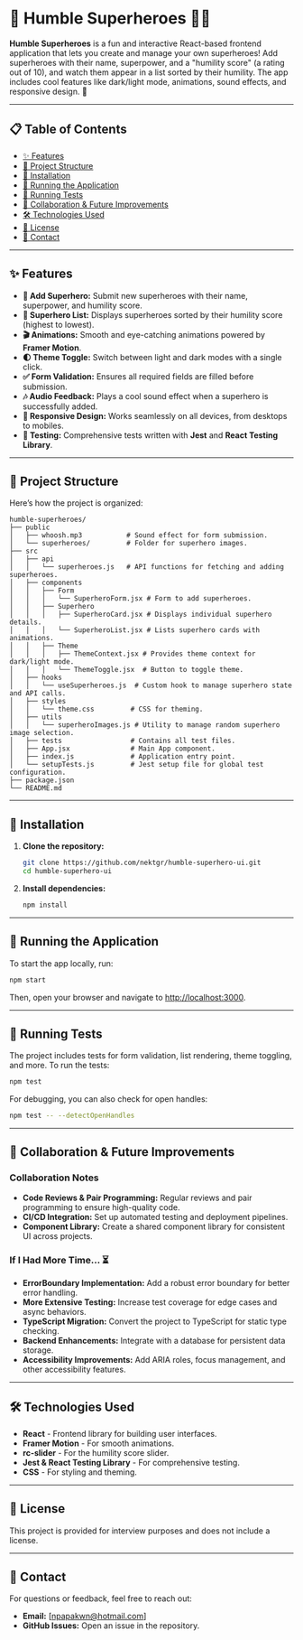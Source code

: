 # 🦸 Humble Superheroes 🦸‍♀️

**Humble Superheroes** is a fun and interactive React-based frontend application that lets you create and manage your own superheroes! Add superheroes with their name, superpower, and a "humility score" (a rating out of 10), and watch them appear in a list sorted by their humility. The app includes cool features like dark/light mode, animations, sound effects, and responsive design. 🎉

---

## 📋 Table of Contents

- [✨ Features](#-features)
- [📂 Project Structure](#-project-structure)
- [🚀 Installation](#-installation)
- [🏃 Running the Application](#-running-the-application)
- [🧪 Running Tests](#-running-tests)
- [🤝 Collaboration & Future Improvements](#-collaboration--future-improvements)
- [🛠️ Technologies Used](#-technologies-used)
- [📜 License](#-license)
- [📧 Contact](#-contact)

---

## ✨ Features

- **🦸 Add Superhero:** Submit new superheroes with their name, superpower, and humility score.
- **📜 Superhero List:** Displays superheroes sorted by their humility score (highest to lowest).
- **🎬 Animations:** Smooth and eye-catching animations powered by **Framer Motion**.
- **🌓 Theme Toggle:** Switch between light and dark modes with a single click.
- **✅ Form Validation:** Ensures all required fields are filled before submission.
- **🎶 Audio Feedback:** Plays a cool sound effect when a superhero is successfully added.
- **📱 Responsive Design:** Works seamlessly on all devices, from desktops to mobiles.
- **🧪 Testing:** Comprehensive tests written with **Jest** and **React Testing Library**.

---

## 📂 Project Structure

Here’s how the project is organized:
```
humble-superheroes/
├── public
│   ├── whoosh.mp3           # Sound effect for form submission.
│   └── superheroes/         # Folder for superhero images.
├── src
│   ├── api
│   │   └── superheroes.js   # API functions for fetching and adding superheroes.
│   ├── components
│   │   ├── Form
│   │   │   └── SuperheroForm.jsx # Form to add superheroes.
│   │   ├── Superhero
│   │   │   ├── SuperheroCard.jsx # Displays individual superhero details.
│   │   │   └── SuperheroList.jsx # Lists superhero cards with animations.
│   │   ├── Theme
│   │   │   ├── ThemeContext.jsx # Provides theme context for dark/light mode.
│   │   │   └── ThemeToggle.jsx  # Button to toggle theme.
│   ├── hooks
│   │   └── useSuperheroes.js  # Custom hook to manage superhero state and API calls.
│   ├── styles
│   │   └── theme.css         # CSS for theming.
│   ├── utils
│   │   └── superheroImages.js # Utility to manage random superhero image selection.
│   ├── tests                 # Contains all test files.
│   ├── App.jsx               # Main App component.
│   ├── index.js              # Application entry point.
│   └── setupTests.js         # Jest setup file for global test configuration.
├── package.json
└── README.md
```

---

## 🚀 Installation

1. **Clone the repository:**
   ```bash
   git clone https://github.com/nektgr/humble-superhero-ui.git
   cd humble-superhero-ui
   ```
2. **Install dependencies:**
   ```bash
   npm install
   ```


---

## 🏃 Running the Application

To start the app locally, run:
```bash
npm start
```
Then, open your browser and navigate to [http://localhost:3000](http://localhost:3000).

---

## 🧪 Running Tests

The project includes tests for form validation, list rendering, theme toggling, and more. To run the tests:
```bash
npm test
```
For debugging, you can also check for open handles:
```bash
npm test -- --detectOpenHandles
```

---

## 🤝 Collaboration & Future Improvements

### Collaboration Notes
- **Code Reviews & Pair Programming:** Regular reviews and pair programming to ensure high-quality code.
- **CI/CD Integration:** Set up automated testing and deployment pipelines.
- **Component Library:** Create a shared component library for consistent UI across projects.

### If I Had More Time... ⏳
- **ErrorBoundary Implementation:** Add a robust error boundary for better error handling.
- **More Extensive Testing:** Increase test coverage for edge cases and async behaviors.
- **TypeScript Migration:** Convert the project to TypeScript for static type checking.
- **Backend Enhancements:** Integrate with a database for persistent data storage.
- **Accessibility Improvements:** Add ARIA roles, focus management, and other accessibility features.

---

## 🛠️ Technologies Used

- **React** - Frontend library for building user interfaces.
- **Framer Motion** - For smooth animations.
- **rc-slider** - For the humility score slider.
- **Jest & React Testing Library** - For comprehensive testing.
- **CSS** - For styling and theming.

---

## 📜 License

This project is provided for interview purposes and does not include a license.

---

## 📧 Contact

For questions or feedback, feel free to reach out:

- **Email:** [npapakwn@hotmail.com]
- **GitHub Issues:** Open an issue in the repository.

